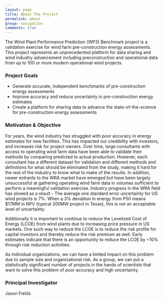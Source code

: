 ```yaml
---
layout: page
title: About The Project
permalink: about
group: navigation
comments: true
---
```


The Wind Plant Performance Prediction (WP3) Benchmark project is a validation exercise for wind farm pre-construction energy assessments. This project represents an unprecedented platform for data sharing and wind industry advancement including preconstruction and operational data from up to 100 or more modern operational wind projects.

### Project Goals

* Generate accurate, independent benchmarks of pre-construction energy assessments
* Improve accuracy and reduce uncertainty in pre-construction energy estimates
* Create a platform for sharing data to advance the state-of-the-science for pre-construction energy assessments

### Motivation & Objective

For years, the wind industry has struggled with poor accuracy in energy estimates for new facilities. This has impacted our credibility with investors, and increases risk for project owners. Over time, large consultants with access to operating wind farm data have been able to validate their methods by comparing predicted to actual production. However, each consultant has a different dataset for validation and different methods and definitions for what should be eliminated from the study, making it hard for the rest of the industry to know what to make of the results. In addition, newer entrants to the WRA market have emerged but have been largely unsuccessful at gathering operating wind farm data in volumes sufficient to perform a meaningful validation exercise. Industry progress in the WRA field has slowed as a result - The average one standard error uncertainty for US wind projects is 7%. When a 3% deviation in energy from P50 means $17MM in NPV (typical 200MW project in Texas), this is not an acceptable level of uncertainty.

Additionally it is important to continue to reduce the Levelized Cost of Energy (LCOE) from wind plants due to increasing price pressure in US markets. One such way to reduce the LCOE is to reduce the risk profile for capital investors and thereby reduce the risk premium as well. Early estimates indicate that there is an opportunity to reduce the LCOE by ~10% through risk reduction activities.

As individual organizations, we can have a limited impact on this problem due to sample size and organizational risk. As a group, we can put a statistically significant number of projects in the hands of scientists that want to solve this problem of poor accuracy and high uncertainty.

### Principal Investigator 

Jason Fields
